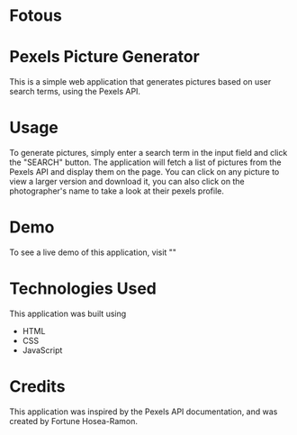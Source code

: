 # Fotous



# Pexels Picture Generator

This is a simple web application that generates pictures based on user search terms, using the Pexels API.

# Usage

To generate pictures, simply enter a search term in the input field and click the "SEARCH" button. The application will fetch a list of pictures from the Pexels API and display them on the page. You can click on any picture to view a larger version and download it, you can also click on the photographer's name to take a look at their pexels profile.
# Demo

To see a live demo of this application, visit ""

# Technologies Used

This application was built using 
* HTML 
* CSS 
* JavaScript

# Credits

This application was inspired by the Pexels API documentation, and was created by Fortune Hosea-Ramon.
